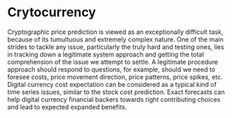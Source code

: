 # Crytocurrency
Cryptographic price prediction is viewed as an exceptionally difficult task, because of its tumultuous and extremely complex nature. One of the main strides to tackle any issue, particularly the truly hard and testing ones, lies in tracking down a legitimate system approach and getting the total comprehension of the issue we attempt to settle. A legitimate procedure approach should respond to questions, for example, should we need to foresee costs, price movement direction, price patterns, price spikes, etc. Digital currency cost expectation can be considered as a typical kind of time series issues, similar to the stock cost prediction. Exact forecasts can help digital currency financial backers towards right contributing choices and lead to expected expanded benefits.

